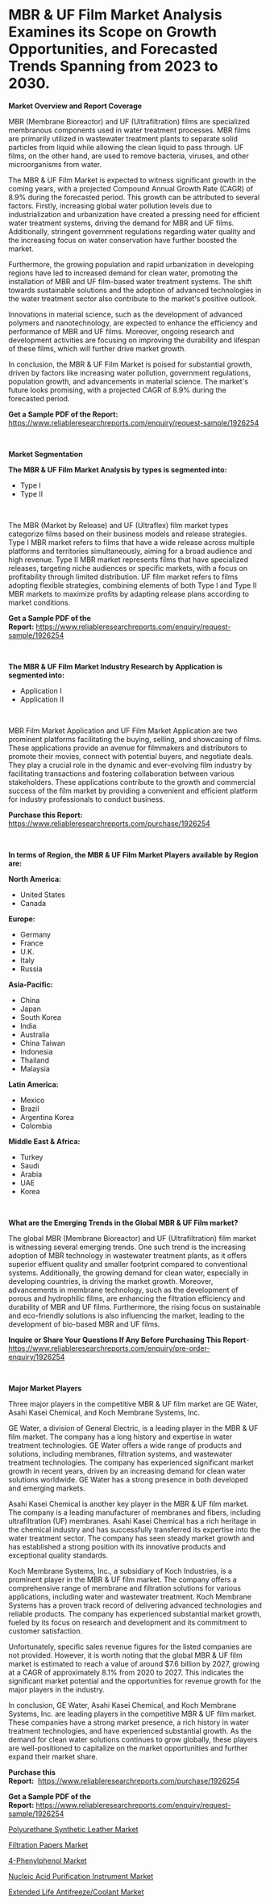 <p><h1>MBR & UF Film Market Analysis Examines its Scope on Growth Opportunities, and Forecasted Trends Spanning from 2023 to 2030.</h1></p><p><strong>Market Overview and Report Coverage</strong></p>
<p><p>MBR (Membrane Bioreactor) and UF (Ultrafiltration) films are specialized membranous components used in water treatment processes. MBR films are primarily utilized in wastewater treatment plants to separate solid particles from liquid while allowing the clean liquid to pass through. UF films, on the other hand, are used to remove bacteria, viruses, and other microorganisms from water.</p><p>The MBR & UF Film Market is expected to witness significant growth in the coming years, with a projected Compound Annual Growth Rate (CAGR) of 8.9% during the forecasted period. This growth can be attributed to several factors. Firstly, increasing global water pollution levels due to industrialization and urbanization have created a pressing need for efficient water treatment systems, driving the demand for MBR and UF films. Additionally, stringent government regulations regarding water quality and the increasing focus on water conservation have further boosted the market.</p><p>Furthermore, the growing population and rapid urbanization in developing regions have led to increased demand for clean water, promoting the installation of MBR and UF film-based water treatment systems. The shift towards sustainable solutions and the adoption of advanced technologies in the water treatment sector also contribute to the market's positive outlook.</p><p>Innovations in material science, such as the development of advanced polymers and nanotechnology, are expected to enhance the efficiency and performance of MBR and UF films. Moreover, ongoing research and development activities are focusing on improving the durability and lifespan of these films, which will further drive market growth.</p><p>In conclusion, the MBR & UF Film Market is poised for substantial growth, driven by factors like increasing water pollution, government regulations, population growth, and advancements in material science. The market's future looks promising, with a projected CAGR of 8.9% during the forecasted period.</p></p>
<p><strong>Get a Sample PDF of the Report:</strong> <a href="https://www.reliableresearchreports.com/enquiry/request-sample/1926254">https://www.reliableresearchreports.com/enquiry/request-sample/1926254</a></p>
<p>&nbsp;</p>
<p><strong>Market Segmentation</strong></p>
<p><strong>The MBR & UF Film Market Analysis by types is segmented into:</strong></p>
<p><ul><li>Type I</li><li>Type II</li></ul></p>
<p>&nbsp;</p>
<p><p>The MBR (Market by Release) and UF (Ultraflex) film market types categorize films based on their business models and release strategies. Type I MBR market refers to films that have a wide release across multiple platforms and territories simultaneously, aiming for a broad audience and high revenue. Type II MBR market represents films that have specialized releases, targeting niche audiences or specific markets, with a focus on profitability through limited distribution. UF film market refers to films adopting flexible strategies, combining elements of both Type I and Type II MBR markets to maximize profits by adapting release plans according to market conditions.</p></p>
<p><strong>Get a Sample PDF of the Report:</strong>&nbsp;<a href="https://www.reliableresearchreports.com/enquiry/request-sample/1926254">https://www.reliableresearchreports.com/enquiry/request-sample/1926254</a></p>
<p>&nbsp;</p>
<p><strong>The MBR & UF Film Market Industry Research by Application is segmented into:</strong></p>
<p><ul><li>Application I</li><li>Application II</li></ul></p>
<p>&nbsp;</p>
<p><p>MBR Film Market Application and UF Film Market Application are two prominent platforms facilitating the buying, selling, and showcasing of films. These applications provide an avenue for filmmakers and distributors to promote their movies, connect with potential buyers, and negotiate deals. They play a crucial role in the dynamic and ever-evolving film industry by facilitating transactions and fostering collaboration between various stakeholders. These applications contribute to the growth and commercial success of the film market by providing a convenient and efficient platform for industry professionals to conduct business.</p></p>
<p><strong>Purchase this Report:</strong>&nbsp; <a href="https://www.reliableresearchreports.com/purchase/1926254">https://www.reliableresearchreports.com/purchase/1926254</a></p>
<p>&nbsp;</p>
<p><strong>In terms of Region, the MBR & UF Film Market Players available by Region are:</strong></p>
<p>
    <p> <strong> North America: </strong>
        <ul>
            <li>United States</li>
            <li>Canada</li>
        </ul>
        </p> 
    <p> <strong> Europe: </strong>
        <ul>
            <li>Germany</li>
            <li>France</li>
            <li>U.K.</li>
            <li>Italy</li>
            <li>Russia</li>
        </ul>
        </p> 
    <p> <strong> Asia-Pacific: </strong>
        <ul>
            <li>China</li>
            <li>Japan</li>
            <li>South Korea</li>
            <li>India</li>
            <li>Australia</li>
            <li>China Taiwan</li>
            <li>Indonesia</li>
            <li>Thailand</li>
            <li>Malaysia</li>
        </ul>
        </p> 
    <p> <strong> Latin America: </strong>
        <ul>
            <li>Mexico</li>
            <li>Brazil</li>
            <li>Argentina Korea</li>
            <li>Colombia</li>
        </ul>
        </p> 
    <p> <strong> Middle East & Africa: </strong>
        <ul>
            <li>Turkey</li>
            <li>Saudi</li>
            <li>Arabia</li>
            <li>UAE</li>
            <li>Korea</li>
        </ul>
    </p>
    </p>
<p>&nbsp;</p>
<p><strong>What are the Emerging Trends in the Global MBR & UF Film market?</strong></p>
<p><p>The global MBR (Membrane Bioreactor) and UF (Ultrafiltration) film market is witnessing several emerging trends. One such trend is the increasing adoption of MBR technology in wastewater treatment plants, as it offers superior effluent quality and smaller footprint compared to conventional systems. Additionally, the growing demand for clean water, especially in developing countries, is driving the market growth. Moreover, advancements in membrane technology, such as the development of porous and hydrophilic films, are enhancing the filtration efficiency and durability of MBR and UF films. Furthermore, the rising focus on sustainable and eco-friendly solutions is also influencing the market, leading to the development of bio-based MBR and UF films.</p></p>
<p><strong>Inquire or Share Your Questions If Any Before Purchasing This Report</strong>- <a href="https://www.reliableresearchreports.com/enquiry/pre-order-enquiry/1926254">https://www.reliableresearchreports.com/enquiry/pre-order-enquiry/1926254</a></p>
<p>&nbsp;</p>
<p><strong>Major Market Players</strong></p>
<p><p>Three major players in the competitive MBR & UF film market are GE Water, Asahi Kasei Chemical, and Koch Membrane Systems, Inc.</p><p>GE Water, a division of General Electric, is a leading player in the MBR & UF film market. The company has a long history and expertise in water treatment technologies. GE Water offers a wide range of products and solutions, including membranes, filtration systems, and wastewater treatment technologies. The company has experienced significant market growth in recent years, driven by an increasing demand for clean water solutions worldwide. GE Water has a strong presence in both developed and emerging markets.</p><p>Asahi Kasei Chemical is another key player in the MBR & UF film market. The company is a leading manufacturer of membranes and fibers, including ultrafiltration (UF) membranes. Asahi Kasei Chemical has a rich heritage in the chemical industry and has successfully transferred its expertise into the water treatment sector. The company has seen steady market growth and has established a strong position with its innovative products and exceptional quality standards.</p><p>Koch Membrane Systems, Inc., a subsidiary of Koch Industries, is a prominent player in the MBR & UF film market. The company offers a comprehensive range of membrane and filtration solutions for various applications, including water and wastewater treatment. Koch Membrane Systems has a proven track record of delivering advanced technologies and reliable products. The company has experienced substantial market growth, fueled by its focus on research and development and its commitment to customer satisfaction.</p><p>Unfortunately, specific sales revenue figures for the listed companies are not provided. However, it is worth noting that the global MBR & UF film market is estimated to reach a value of around $7.6 billion by 2027, growing at a CAGR of approximately 8.1% from 2020 to 2027. This indicates the significant market potential and the opportunities for revenue growth for the major players in the industry.</p><p>In conclusion, GE Water, Asahi Kasei Chemical, and Koch Membrane Systems, Inc. are leading players in the competitive MBR & UF film market. These companies have a strong market presence, a rich history in water treatment technologies, and have experienced substantial growth. As the demand for clean water solutions continues to grow globally, these players are well-positioned to capitalize on the market opportunities and further expand their market share.</p></p>
<p><strong>Purchase this Report:</strong>&nbsp;&nbsp;<a href="https://www.reliableresearchreports.com/purchase/1926254">https://www.reliableresearchreports.com/purchase/1926254</a></p>
<p></p>
<p><strong>Get a Sample PDF of the Report:</strong>&nbsp;<a href="https://www.reliableresearchreports.com/enquiry/request-sample/1926254">https://www.reliableresearchreports.com/enquiry/request-sample/1926254</a></p>
<p><p><a href="https://medium.com/@krish.reportprime/analyzing-polyurethane-synthetic-leather-market-global-industry-perspective-and-forecast-2023-to-f0945d94a5bb">Polyurethane Synthetic Leather Market</a></p><p><a href="https://github.com/ChiragRp1/Market-Research-Report-List-1/blob/main/filtration-papers-market.md">Filtration Papers Market</a></p><p><a href="https://www.linkedin.com/pulse/4-phenylphenol-market-research-report-provides-thorough-industry-vitee/">4-Phenylphenol Market</a></p><p><a href="https://github.com/ChiragRP21/Market-Research-Report-List-1/blob/main/nucleic-acid-purification-instrument-market.md">Nucleic Acid Purification Instrument Market</a></p><p><a href="https://www.linkedin.com/pulse/extended-life-antifreezecoolant-market-research-report-provides-be00e/">Extended Life Antifreeze/Coolant Market</a></p></p>
